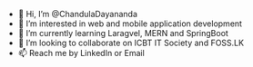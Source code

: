 - 👋 Hi, I’m @ChandulaDayananda
- 👀 I’m interested in web and mobile application development
- 🌱 I’m currently learning Laragvel, MERN and SpringBoot
- 💞️ I’m looking to collaborate on ICBT IT Society and FOSS.LK
- 📫 Reach me by LinkedIn or Email

